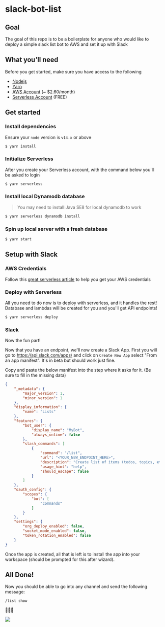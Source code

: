 # slack-bot-list
## Goal
The goal of this repo is to be a boilerplate for anyone who would like to deploy a simple slack list bot to AWS and set it up with Slack

## What you'll need
Before you get started, make sure you have access to the following

* [Nodejs](https://formulae.brew.sh/formula/node)
* [Yarn](https://formulae.brew.sh/formula/yarn)
* [AWS Account](https://signin.aws.amazon.com/) (~ $2.60/month)
* [Serverless Account](https://app.serverless.com/) (FREE)

## Get started

### Install dependencies

Ensure your `node` version is `v14.x` or above

```sh
$ yarn install
```

### Initialize Serverless

After you create your Serverless account, with the command below you'll be asked to login

```sh
$ yarn serverless
```

### Install local Dynamodb database

> You may need to install Java SE8 for local dynamodb to work

```sh
$ yarn serverless dynamodb install
```

### Spin up local server with a fresh database
```sh
$ yarn start
```

## Setup with Slack
### AWS Credentials
Follow this [great serverless article](https://www.serverless.com/framework/docs/providers/aws/guide/credentials/) to help you get your AWS credentials

### Deploy with Serverless

All you need to do now is to deploy with serverless, and it handles the rest! Database and lambdas will be created for you and you'll get API endpoints!
```sh
$ yarn serverless deploy
```

### Slack

Now the fun part!

Now that you have an endpoint, we'll now create a Slack App. First you will go to https://api.slack.com/apps/ and click on `Create New App` select "From an app manifest". It's in beta but should work just fine.

Copy and paste the below manifest into the step where it asks for it. (Be sure to fill in the missing data)

```json
{
    "_metadata": {
        "major_version": 1,
        "minor_version": 1
    },
    "display_information": {
        "name": "Lists"
    },
    "features": {
        "bot_user": {
            "display_name": "MyBot",
            "always_online": false
        },
        "slash_commands": [
            {
                "command": "/list",
                "url": "<YOUR_NEW_ENDPOINT_HERE>",
                "description": "Create list of items (todos, topics, etc)",
                "usage_hint": "help",
                "should_escape": false
            }
        ]
    },
    "oauth_config": {
        "scopes": {
            "bot": [
                "commands"
            ]
        }
    },
    "settings": {
        "org_deploy_enabled": false,
        "socket_mode_enabled": false,
        "token_rotation_enabled": false
    }
}
```
Once the app is created, all that is left is to install the app into your workspace (should be prompted for this after wizard).

## All Done!

Now you should be able to go into any channel and send the following message:
```
/list show
```
:partying_face::partying_face::partying_face:


![](https://parths-assets.s3.us-east-2.amazonaws.com/slack-bot-help.jpg)
